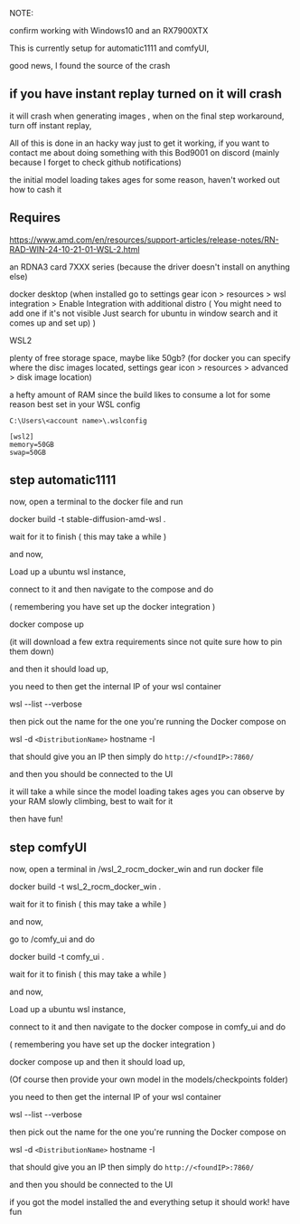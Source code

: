 NOTE: 

confirm working with Windows10 and an RX7900XTX 

This is currently setup for automatic1111 and comfyUI, 

good news, I found the source of the crash

## if you have instant replay turned on it will crash
it will crash when generating images , when on the final step
workaround, turn off instant replay, 

All of this is done in an hacky way just to get it working, if you want to contact me about doing something with this Bod9001 on discord (mainly because I forget to check github notifications)

the initial model loading takes ages for some reason, haven't worked out how to cash it


## Requires

https://www.amd.com/en/resources/support-articles/release-notes/RN-RAD-WIN-24-10-21-01-WSL-2.html

an RDNA3 card 7XXX series (because the driver doesn't install on anything else)

docker desktop (when installed go to settings gear icon > resources > wsl integration > Enable Integration with additional distro ( You might need to add one if it's not visible Just search for ubuntu in window search and it comes up and set up) )

WSL2

plenty of free storage space,  maybe like 50gb? (for docker you can specify where the disc images located,  settings gear icon > resources > advanced > disk image location)

 
a hefty amount of RAM since the build likes to consume a lot for some reason best set in your WSL config 

```C:\Users\<account name>\.wslconfig```

```
[wsl2]
memory=50GB
swap=50GB
```
## step automatic1111

now, open a terminal to the docker file and run 

docker build -t stable-diffusion-amd-wsl . 

wait for it to finish ( this may take a while )

and now, 

Load up a ubuntu wsl instance,

connect to it and then navigate to the compose and do

( remembering you have set up the docker integration )

docker compose up

(it will download a few extra requirements since not quite sure how to pin them down)

and then it should load up, 

you need to then get the internal IP of your wsl container

wsl --list --verbose

then pick out the name for the one you're running the Docker compose on

wsl -d ```<DistributionName>``` hostname -I

that should give you an IP then simply do ```http://<foundIP>:7860/```

and then you should be connected to the UI

it will take a while since the model loading takes ages you can observe by your RAM slowly climbing, best to wait for it

then have fun!

## step comfyUI

now, open a terminal in /wsl_2_rocm_docker_win and run docker file

docker build -t wsl_2_rocm_docker_win . 

wait for it to finish ( this may take a while )

and now, 

go to /comfy_ui and do 

docker build -t comfy_ui . 

wait for it to finish ( this may take a while )

and now, 

Load up a ubuntu wsl instance,

connect to it and then navigate to the docker compose  in comfy_ui and do

( remembering you have set up the docker integration )

docker compose up
and then it should load up, 


(Of course then provide your own model in the models/checkpoints folder)

you need to then get the internal IP of your wsl container

wsl --list --verbose

then pick out the name for the one you're running the Docker compose on

wsl -d ```<DistributionName>``` hostname -I

that should give you an IP then simply do ```http://<foundIP>:7860/```

and then you should be connected to the UI

if you got the model installed the and everything setup it should work! have fun

